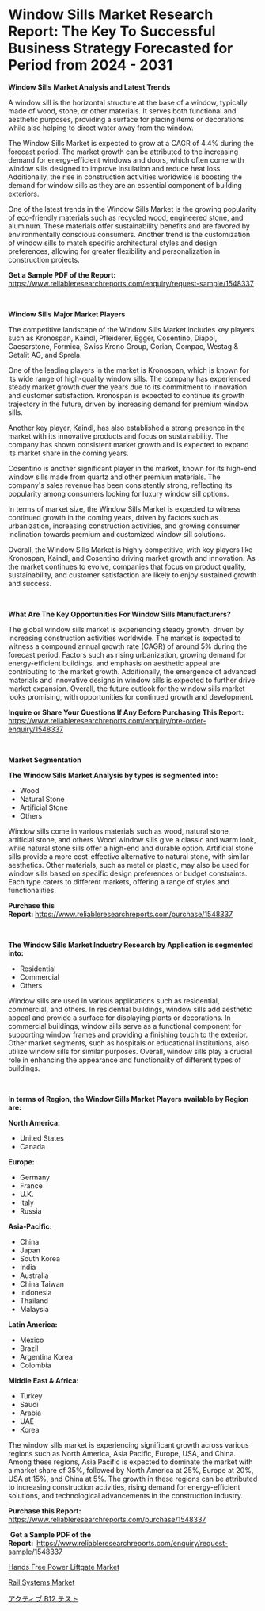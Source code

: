 <p><h1>Window Sills Market Research Report: The Key To Successful Business Strategy Forecasted for Period from 2024 - 2031</h1></p><p><strong>Window Sills Market Analysis and Latest Trends</strong></p>
<p><p>A window sill is the horizontal structure at the base of a window, typically made of wood, stone, or other materials. It serves both functional and aesthetic purposes, providing a surface for placing items or decorations while also helping to direct water away from the window.</p><p>The Window Sills Market is expected to grow at a CAGR of 4.4% during the forecast period. The market growth can be attributed to the increasing demand for energy-efficient windows and doors, which often come with window sills designed to improve insulation and reduce heat loss. Additionally, the rise in construction activities worldwide is boosting the demand for window sills as they are an essential component of building exteriors.</p><p>One of the latest trends in the Window Sills Market is the growing popularity of eco-friendly materials such as recycled wood, engineered stone, and aluminum. These materials offer sustainability benefits and are favored by environmentally conscious consumers. Another trend is the customization of window sills to match specific architectural styles and design preferences, allowing for greater flexibility and personalization in construction projects.</p></p>
<p><strong>Get a Sample PDF of the Report:&nbsp;</strong> <a href="https://www.reliableresearchreports.com/enquiry/request-sample/1548337">https://www.reliableresearchreports.com/enquiry/request-sample/1548337</a></p>
<p>&nbsp;</p>
<p><strong>Window Sills Major Market Players</strong></p>
<p><p>The competitive landscape of the Window Sills Market includes key players such as Kronospan, Kaindl, Pfleiderer, Egger, Cosentino, Diapol, Caesarstone, Formica, Swiss Krono Group, Corian, Compac, Westag & Getalit AG, and Sprela.</p><p>One of the leading players in the market is Kronospan, which is known for its wide range of high-quality window sills. The company has experienced steady market growth over the years due to its commitment to innovation and customer satisfaction. Kronospan is expected to continue its growth trajectory in the future, driven by increasing demand for premium window sills.</p><p>Another key player, Kaindl, has also established a strong presence in the market with its innovative products and focus on sustainability. The company has shown consistent market growth and is expected to expand its market share in the coming years.</p><p>Cosentino is another significant player in the market, known for its high-end window sills made from quartz and other premium materials. The company's sales revenue has been consistently strong, reflecting its popularity among consumers looking for luxury window sill options.</p><p>In terms of market size, the Window Sills Market is expected to witness continued growth in the coming years, driven by factors such as urbanization, increasing construction activities, and growing consumer inclination towards premium and customized window sill solutions.</p><p>Overall, the Window Sills Market is highly competitive, with key players like Kronospan, Kaindl, and Cosentino driving market growth and innovation. As the market continues to evolve, companies that focus on product quality, sustainability, and customer satisfaction are likely to enjoy sustained growth and success.</p></p>
<p>&nbsp;</p>
<p><strong>What Are The Key Opportunities For Window Sills Manufacturers?</strong></p>
<p><p>The global window sills market is experiencing steady growth, driven by increasing construction activities worldwide. The market is expected to witness a compound annual growth rate (CAGR) of around 5% during the forecast period. Factors such as rising urbanization, growing demand for energy-efficient buildings, and emphasis on aesthetic appeal are contributing to the market growth. Additionally, the emergence of advanced materials and innovative designs in window sills is expected to further drive market expansion. Overall, the future outlook for the window sills market looks promising, with opportunities for continued growth and development.</p></p>
<p><strong>Inquire or Share Your Questions If Any Before Purchasing This Report:</strong> <a href="https://www.reliableresearchreports.com/enquiry/pre-order-enquiry/1548337">https://www.reliableresearchreports.com/enquiry/pre-order-enquiry/1548337</a></p>
<p>&nbsp;</p>
<p><strong>Market Segmentation</strong></p>
<p><strong>The Window Sills Market Analysis by types is segmented into:</strong></p>
<p><ul><li>Wood</li><li>Natural Stone</li><li>Artificial Stone</li><li>Others</li></ul></p>
<p><p>Window sills come in various materials such as wood, natural stone, artificial stone, and others. Wood window sills give a classic and warm look, while natural stone sills offer a high-end and durable option. Artificial stone sills provide a more cost-effective alternative to natural stone, with similar aesthetics. Other materials, such as metal or plastic, may also be used for window sills based on specific design preferences or budget constraints. Each type caters to different markets, offering a range of styles and functionalities.</p></p>
<p><strong>Purchase this Report:&nbsp;</strong><a href="https://www.reliableresearchreports.com/purchase/1548337">https://www.reliableresearchreports.com/purchase/1548337</a></p>
<p>&nbsp;</p>
<p><strong>The Window Sills Market Industry Research by Application is segmented into:</strong></p>
<p><ul><li>Residential</li><li>Commercial</li><li>Others</li></ul></p>
<p><p>Window sills are used in various applications such as residential, commercial, and others. In residential buildings, window sills add aesthetic appeal and provide a surface for displaying plants or decorations. In commercial buildings, window sills serve as a functional component for supporting window frames and providing a finishing touch to the exterior. Other market segments, such as hospitals or educational institutions, also utilize window sills for similar purposes. Overall, window sills play a crucial role in enhancing the appearance and functionality of different types of buildings.</p></p>
<p>&nbsp;</p>
<p><strong>In terms of Region, the Window Sills Market Players available by Region are:</strong></p>
<p>
    <p> <strong> North America: </strong>
        <ul>
            <li>United States</li>
            <li>Canada</li>
        </ul>
        </p> 
    <p> <strong> Europe: </strong>
        <ul>
            <li>Germany</li>
            <li>France</li>
            <li>U.K.</li>
            <li>Italy</li>
            <li>Russia</li>
        </ul>
        </p> 
    <p> <strong> Asia-Pacific: </strong>
        <ul>
            <li>China</li>
            <li>Japan</li>
            <li>South Korea</li>
            <li>India</li>
            <li>Australia</li>
            <li>China Taiwan</li>
            <li>Indonesia</li>
            <li>Thailand</li>
            <li>Malaysia</li>
        </ul>
        </p> 
    <p> <strong> Latin America: </strong>
        <ul>
            <li>Mexico</li>
            <li>Brazil</li>
            <li>Argentina Korea</li>
            <li>Colombia</li>
        </ul>
        </p> 
    <p> <strong> Middle East & Africa: </strong>
        <ul>
            <li>Turkey</li>
            <li>Saudi</li>
            <li>Arabia</li>
            <li>UAE</li>
            <li>Korea</li>
        </ul>
    </p>
    </p>
<p><p>The window sills market is experiencing significant growth across various regions such as North America, Asia Pacific, Europe, USA, and China. Among these regions, Asia Pacific is expected to dominate the market with a market share of 35%, followed by North America at 25%, Europe at 20%, USA at 15%, and China at 5%. The growth in these regions can be attributed to increasing construction activities, rising demand for energy-efficient solutions, and technological advancements in the construction industry.</p></p>
<p><strong>Purchase this Report: </strong><a href="https://www.reliableresearchreports.com/purchase/1548337">https://www.reliableresearchreports.com/purchase/1548337</a></p>
<p>&nbsp;<strong>Get a Sample PDF of the Report:&nbsp;&nbsp;</strong><a href="https://www.reliableresearchreports.com/enquiry/request-sample/1548337">https://www.reliableresearchreports.com/enquiry/request-sample/1548337</a></p>
<p><strong></strong></p>
<p><p><a href="https://spotless-saver-8fd.notion.site/Hands-Free-Power-Liftgate-Market-Size-2024-2031-Global-Industrial-Analysis-Key-Geographical-Regio-e13600bfa6bc469cba8f17b8fa52f4e9">Hands Free Power Liftgate Market</a></p><p><a href="https://gentle-editor-9db.notion.site/Rail-Systems-Market-with-the-goal-of-estimating-the-market-size-and-future-growth-potential-of-vario-cbb256d531c64111b7ac096905f90f11">Rail Systems Market</a></p><p><a href="https://medium.com/@nicolaseller56452023/b12-%E3%82%A2%E3%82%AF%E3%83%86%E3%82%A3%E3%83%96%E3%83%86%E3%82%B9%E3%83%88%E5%B8%82%E5%A0%B4-%E3%82%BF%E3%82%A4%E3%83%97-%E3%82%A2%E3%83%97%E3%83%AA%E3%82%B1%E3%83%BC%E3%82%B7%E3%83%A7%E3%83%B3-%E5%9C%B0%E7%90%86%E3%81%AB%E3%82%88%E3%82%8B%E5%8C%85%E6%8B%AC%E7%9A%84%E8%A9%95%E4%BE%A1-0e450c491b5f">アクティブ B12 テスト</a></p></p>